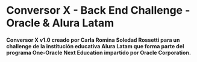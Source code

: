 <h1>Conversor X - Back End Challenge - Oracle & Alura Latam</h1>

<h4>Conversor X v1.0 creado por Carla Romina Soledad Rossetti para un challenge de la institución educativa Alura Latam que forma parte del programa One-Oracle Next Education impartido por Oracle Corporation.</h4>
